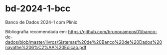 # bd-2024-1-bcc
Banco de Dados 2024-1 com Plínio

Bibliografia recomendada em: https://github.com/brunocampos01/banco-de-dados/blob/master/livros/Sistemas%20de%20Banco%20de%20Dados%20navathe%206%C2%AA%20Edicao.pdf
